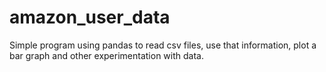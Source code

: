 # amazon_user_data
Simple program using pandas to read csv files, use that information, plot a bar graph and other experimentation with data.
